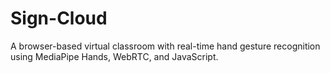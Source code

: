 # Sign-Cloud
A browser-based virtual classroom with real-time hand gesture recognition using MediaPipe Hands, WebRTC, and JavaScript.
